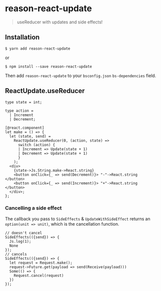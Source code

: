 # reason-react-update

> useReducer with updates and side effects!

## Installation

```console
$ yarn add reason-react-update
```

or

```console
$ npm install --save reason-react-update
```

Then add `reason-react-update` to your `bsconfig.json` `bs-dependencies` field.

## ReactUpdate.useReducer

```reason
type state = int;

type action =
  | Increment
  | Decrement;

[@react.component]
let make = () => {
  let (state, send) =
    ReactUpdate.useReducer(0, (action, state) =>
      switch (action) {
      | Increment => Update(state + 1)
      | Decrement => Update(state + 1)
      }
    );
  <div>
    {state->Js.String.make->React.string}
    <button onClick={_ => send(Decrement)}> "-"->React.string </button>
    <button onClick={_ => send(Increment)}> "+"->React.string </button>
  </div>;
};
```

### Cancelling a side effect

The callback you pass to `SideEffects` & `UpdateWithSideEffect` returns an `option(unit => unit)`, which is the cancellation function.

```reason
// doesn't cancel
SideEffects(({send}) => {
  Js.log(1);
  None
});
// cancels
SideEffects(({send}) => {
  let request = Request.make();
  request->Future.get(payload => send(Receive(payload)))
  Some(() => {
    Request.cancel(request)
  })
});
```
